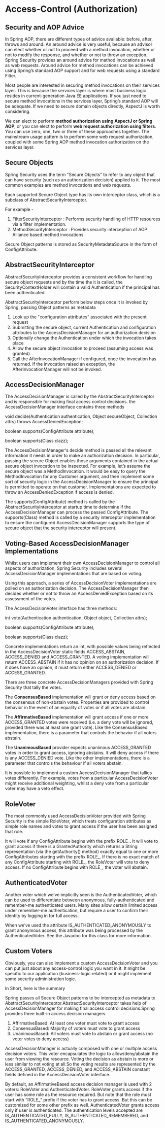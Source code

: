 # Access-Control (Authorization)

## Security and AOP Advice

In Spring AOP, there are different types of advice available: before, after, throws and around. An around advice is very useful, because an advisor can elect whether or not to proceed with a method invocation, whether or not to modify the response, and whether or not to throw an exception. Spring Security provides an around advice for method invocations as well as web requests. Around advice for method invocations can be achieved using Spring’s standard AOP support and for web requests using a standard Filter.

Most people are interested in securing method invocations on their services layer. This is because the services layer is where most business logic resides in current-generation Java EE applications. If you just need to secure method invocations in the services layer, Spring’s standard AOP will be adequate. If we need to secure domain objects directly, AspectJ is worth considering.

We can elect to perform __method authorization using AspectJ or Spring AOP__, or you can elect to perform __web request authorization using filters__. You can use zero, one, two or three of these approaches together. The mainstream usage pattern is to perform some web request authorization, coupled with some Spring AOP method invocation authorization on the services layer.

## Secure Objects

Spring Security uses the term "Secure Objects" to refer to any object that can have security (such as an authorization decision) applied to it. The most common examples are method invocations and web requests.

Each supported Secure Object type has its own interceptor class, which is a subclass of AbstractSecurityInterceptor.

For example -

1.  FilterSecurityInterceptor : Performs security handling of HTTP resources via a filter implementation.
2.  MethodSecurityInterceptor : Provides security interception of AOP Alliance based method invocations

Secure Object patterns is stored as SecurityMetadataSource in the form of ConfigAttribute.

## AbstractSecurityInterceptor

AbstractSecurityInterceptor provides a consistent workflow for handling secure object requests and by the time the it is called, the SecurityContextHolder will contain a valid Authentication if the principal has been authenticated.

AbstractSecurityInterceptor perform below steps once it is invoked by Spring, passing Object patterns as metadata

1.  Look up the "configuration attributes" associated with the present request
2.  Submitting the secure object, current Authentication and configuration attributes to the AccessDecisionManager for an       authorization decision
3.  Optionally change the Authentication under which the invocation takes place
4.  Allow the secure object invocation to proceed (assuming access was granted)
5.  Call the AfterInvocationManager if configured, once the invocation has returned. If the invocation raised an exception,     the AfterInvocationManager will not be invoked.

## AccessDecisionManager

The AccessDecisionManager is called by the AbstractSecurityInterceptor and is responsible for making final access control decisions. the AccessDecisionManager interface contains three methods

void decide(Authentication authentication, Object secureObject, Collection<ConfigAttribute> attrs) throws AccessDeniedException;

boolean supports(ConfigAttribute attribute);

boolean supports(Class clazz);

The AccessDecisionManager's decide method is passed all the relevant information it needs in order to make an authorization decision. In particular, passing the secure Object enables those arguments contained in the actual secure object invocation to be inspected. For example, let’s assume the secure object was a MethodInvocation. It would be easy to query the MethodInvocation for any Customer argument, and then implement some sort of security logic in the AccessDecisionManager to ensure the principal is permitted to operate on that customer. Implementations are expected to throw an AccessDeniedException if access is denied.

The supports(ConfigAttribute) method is called by the AbstractSecurityInterceptor at startup time to determine if the AccessDecisionManager can process the passed ConfigAttribute. The supports(Class) method is called by a security interceptor implementation to ensure the configured AccessDecisionManager supports the type of secure object that the security interceptor will present.

## Voting-Based AccessDecisionManager Implementations

Whilst users can implement their own AccessDecisionManager to control all aspects of authorization, Spring Security includes several AccessDecisionManager implementations that are based on voting.

Using this approach, a series of AccessDecisionVoter implementations are polled on an authorization decision. The AccessDecisionManager then decides whether or not to throw an AccessDeniedException based on its assessment of the votes.

The AccessDecisionVoter interface has three methods:

int vote(Authentication authentication, Object object, Collection<ConfigAttribute> attrs);

boolean supports(ConfigAttribute attribute);

boolean supports(Class clazz);

Concrete implementations return an int, with possible values being reflected in the AccessDecisionVoter static fields ACCESS_ABSTAIN, ACCESS_DENIED and ACCESS_GRANTED. A voting implementation will return ACCESS_ABSTAIN if it has no opinion on an authorization decision. If it does have an opinion, it must return either ACCESS_DENIED or ACCESS_GRANTED.

There are three concrete AccessDecisionManagers provided with Spring Security that tally the votes. 

The __ConsensusBased__ implementation will grant or deny access based on the consensus of non-abstain votes. Properties are provided to control behavior in the event of an equality of votes or if all votes are abstain. 

The __AffirmativeBased__ implementation will grant access if one or more ACCESS_GRANTED votes were received (i.e. a deny vote will be ignored, provided there was at least one grant vote). Like the ConsensusBased implementation, there is a parameter that controls the behavior if all voters abstain. 

The __UnanimousBased__ provider expects unanimous ACCESS_GRANTED votes in order to grant access, ignoring abstains. It will deny access if there is any ACCESS_DENIED vote. Like the other implementations, there is a parameter that controls the behaviour if all voters abstain.

It is possible to implement a custom AccessDecisionManager that tallies votes differently. For example, votes from a particular AccessDecisionVoter might receive additional weighting, whilst a deny vote from a particular voter may have a veto effect.

## RoleVoter

The most commonly used AccessDecisionVoter provided with Spring Security is the simple RoleVoter, which treats configuration attributes as simple role names and votes to grant access if the user has been assigned that role.

It will vote if any ConfigAttribute begins with the prefix ROLE_. It will vote to grant access if there is a GrantedAuthority which returns a String representation (via the getAuthority() method) exactly equal to one or more ConfigAttributes starting with the prefix ROLE_. If there is no exact match of any ConfigAttribute starting with ROLE_, the RoleVoter will vote to deny access. If no ConfigAttribute begins with ROLE_, the voter will abstain.

## AuthenticatedVoter

Another voter which we’ve implicitly seen is the AuthenticatedVoter, which can be used to differentiate between anonymous, fully-authenticated and remember-me authenticated users. Many sites allow certain limited access under remember-me authentication, but require a user to confirm their identity by logging in for full access.

When we’ve used the attribute IS_AUTHENTICATED_ANONYMOUSLY to grant anonymous access, this attribute was being processed by the AuthenticatedVoter. See the Javadoc for this class for more information.

## Custom Voters

Obviously, you can also implement a custom AccessDecisionVoter and you can put just about any access-control logic you want in it. It might be specific to our application (business-logic related) or it might implement some security administration logic. 

In Short, here is the summary

Spring passes all Secure Object patterns to be intercepted as metadata to AbstractSecurityInterceptor.AbstractSecurityInterceptor takes help of AccessDecisionManager for making final access control decisions.Spring provides three built-in access decision managers

1.  AffirmativeBased: At least one voter must vote to grant access
2.  ConsensusBased: Majority of voters must vote to grant access
3.  UnanimousBased: All voters must vote to abstain or grant access (no voter votes to deny access)

AccessDecisionManager is actually composed with one or multiple access decision voters. This voter encapsulates the logic to allow/deny/abstain the user from viewing the resource. Voting the decision as abstain is more or less similar to not voting at all.So the voting results are represented by the ACCESS_GRANTED, ACCESS_DENIED, and ACCESS_ABSTAIN constant fields defined in the AccessDecisionVoter interface. 

By default, an AffirmativeBased access decision manager is used with 2 voters: RoleVoter and AuthenticatedVoter. RoleVoter grants access if the user has some role as the resource required. But note that the role must start with “ROLE_” prefix if the voter has to grant access. But this can be customized for some other prefix as well. AuthenticatedVoter grants access only if user is authenticated. The authentication levels accepted are IS_AUTHENTICATED_FULLY, IS_AUTHENTICATED_REMEMBERED, and IS_AUTHENTICATED_ANONYMOUSLY. 

